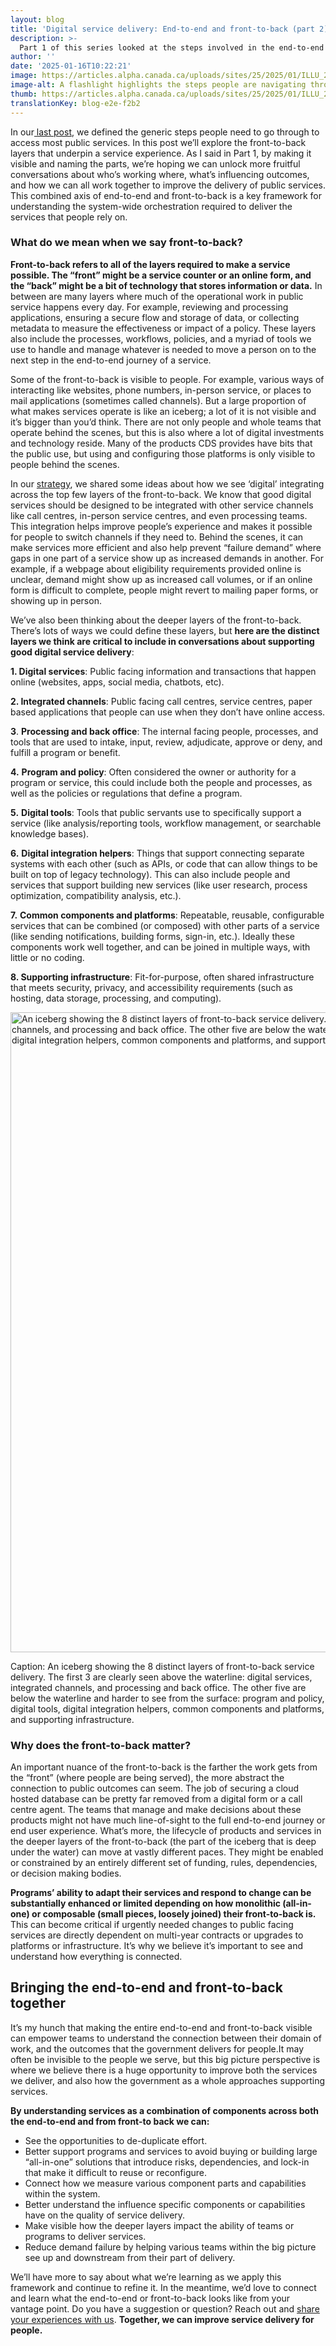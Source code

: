 ```yaml
---
layout: blog
title: 'Digital service delivery: End-to-end and front-to-back (part 2)'
description: >-
  Part 1 of this series looked at the steps involved in the end-to-end delivery of public services. In part 2, Beth Fox (Manager, Strategic Data and Reporting, CDS)explores the often-overlooked layers involved in the digital service delivery process.
author: ''
date: '2025-01-16T10:22:21'
image: https://articles.alpha.canada.ca/uploads/sites/25/2025/01/ILLU_2-copy.jpg
image-alt: A flashlight highlights the steps people are navigating through to find what they’re looking for.
thumb: https://articles.alpha.canada.ca/uploads/sites/25/2025/01/ILLU_2-copy.jpg
translationKey: blog-e2e-f2b2
---
```


<p>In our<a href="https://digital.canada.ca/2025/01/15/digital-service-delivery-end-to-end-and-front-to-back-part-1/" target="_blank" rel="noreferrer noopener"> last post</a>, we defined the generic steps people need to go through to access most public services. In this post we’ll explore the front-to-back layers that underpin a service experience. As I said in Part 1, by making it visible and naming the parts, we’re hoping we can unlock more fruitful conversations about who’s working where, what’s influencing outcomes, and how we can all work together to improve the delivery of public services. This combined axis of end-to-end and front-to-back is a key framework for understanding the system-wide orchestration required to deliver the services that people rely on.</p>



<h3 class="wp-block-heading" id="h-what-do-we-mean-when-we-say-front-to-back">What do we mean when we say front-to-back?</h3>



<p><strong>Front-to-back refers to all of the layers required to make a service possible. The “front” might be a service counter or an online form, and the “back” might be a bit of technology that stores information or data.</strong> In between are many layers where much of the operational work in public service happens every day. For example, reviewing and processing applications, ensuring a secure flow and storage of data, or collecting metadata to measure the effectiveness or impact of a policy. These layers also include the processes, workflows, policies, and a myriad of tools we use to handle and manage whatever is needed to move a person on to the next step in the end-to-end journey of a service.&nbsp;</p>



<p>Some of the front-to-back is visible to people. For example, various ways of interacting like websites, phone numbers, in-person service, or places to mail applications (sometimes called channels). But a large proportion of what makes services operate is like an iceberg; a lot of it is not visible and it’s bigger than you’d think. There are not only people and whole teams that operate behind the scenes, but this is also where a lot of digital investments and technology reside. Many of the products CDS provides have bits that the public use, but using and configuring those platforms is only visible to people behind the scenes.</p>



<p>In our <a href="https://digital.canada.ca/2024/07/02/sharing-progress-and-aligning-efforts-a-word-from-the-ceo/" target="_blank" rel="noreferrer noopener">strategy</a>, we shared some ideas about how we see ‘digital’ integrating across the top few layers of the front-to-back. We know that good digital services should be designed to be integrated with other service channels like call centres, in-person service centres, and even processing teams. This integration helps improve people’s experience and makes it possible for people to switch channels if they need to. Behind the scenes, it can make services more efficient and also help prevent “failure demand” where gaps in one part of a service show up as increased demands in another. For example, if a webpage about eligibility requirements provided online is unclear, demand might show up as increased call volumes, or if an online form is difficult to complete, people might revert to mailing paper forms, or showing up in person.</p>



<p>We’ve also been thinking about the deeper layers of the front-to-back. There’s lots of ways we could define these layers, but <strong>here are the distinct layers we think are critical to include in conversations about supporting good digital service delivery</strong>:</p>



<p><strong>1. Digital services</strong>: Public facing information and transactions that happen online (websites, apps, social media, chatbots, etc).</p>



<p><strong>2. Integrated channels</strong>: Public facing call centres, service centres, paper based applications that people can use when they don’t have online access.</p>



<p><strong>3</strong>. <strong>Processing and back office</strong>: The internal facing people, processes, and tools that are used to intake, input, review, adjudicate, approve or deny, and fulfill a program or benefit.</p>



<p><strong>4.</strong> <strong>Program and policy</strong>: Often considered the owner or authority for a program or service, this could include both the people and processes, as well as the policies or regulations that define a program.</p>



<p><strong>5.</strong> <strong>Digital tools</strong>: Tools that public servants use to specifically support a service (like analysis/reporting tools, workflow management, or searchable knowledge bases).</p>



<p><strong>6.</strong> <strong>Digital integration helpers</strong>: Things that support connecting separate systems with each other (such as APIs, or code that can allow things to be built on top of legacy technology). This can also include people and services that support building new services (like user research, process optimization, compatibility analysis, etc.). </p>



<p><strong>7.</strong> <strong>Common components and platforms</strong>: Repeatable, reusable, configurable services that can be combined (or composed) with other parts of a service (like sending notifications, building forms, sign-in, etc.). Ideally these components work well together, and can be joined in multiple ways, with little or no coding.</p>



<p><strong>8. Supporting infrastructure</strong>: Fit-for-purpose, often shared infrastructure that meets security, privacy, and accessibility requirements (such as hosting, data storage, processing, and computing).</p>


<img loading="lazy" decoding="async" width="1024" height="985" src="https://articles.alpha.canada.ca/uploads/sites/25/2025/01/Beth-blog-_Iceberg-part-1_-_EN-1024x985.jpg" alt="An iceberg showing the 8 distinct layers of front-to-back service delivery. The first 3 are clearly seen above the waterline: digital services, integrated channels, and processing and back office. The other five are below the waterline and harder to see from the surface: program and policy, digital tools, digital integration helpers, common components and platforms, and supporting infrastructure" class="wp-image-2422" style="max-width: 100%;height: auto;" srcset="https://articles.alpha.canada.ca/uploads/sites/25/2025/01/Beth-blog-_Iceberg-part-1_-_EN-1024x985.jpg 1024w, https://articles.alpha.canada.ca/uploads/sites/25/2025/01/Beth-blog-_Iceberg-part-1_-_EN-300x289.jpg 300w, https://articles.alpha.canada.ca/uploads/sites/25/2025/01/Beth-blog-_Iceberg-part-1_-_EN-768x739.jpg 768w, https://articles.alpha.canada.ca/uploads/sites/25/2025/01/Beth-blog-_Iceberg-part-1_-_EN-1536x1477.jpg 1536w, https://articles.alpha.canada.ca/uploads/sites/25/2025/01/Beth-blog-_Iceberg-part-1_-_EN-2048x1970.jpg 2048w" sizes="auto, (max-width: 1024px) 100vw, 1024px" />


<p style="font-size:14px">Caption: An iceberg showing the 8 distinct layers of front-to-back service delivery. The first 3 are clearly seen above the waterline: digital services, integrated channels, and processing and back office. The other five are below the waterline and harder to see from the surface: program and policy, digital tools, digital integration helpers, common components and platforms, and supporting infrastructure. </p>



<h3 class="wp-block-heading" id="h-why-does-the-front-to-back-matter">Why does the front-to-back matter?</h3>



<p>An important nuance of the front-to-back is the farther the work gets from the “front” (where people are being served), the more abstract the connection to public outcomes can seem. The job of securing a cloud hosted database can be pretty far removed from a digital form or a call centre agent. The teams that manage and make decisions about these products might not have much line-of-sight to the full end-to-end journey or end user experience. What’s more, the lifecycle of products and services in the deeper layers of the front-to-back (the part of the iceberg that is deep under the water) can move at vastly different paces. They might be enabled or constrained by an entirely different set of funding, rules, dependencies, or decision making bodies.&nbsp;</p>



<p><strong>Programs&#8217; ability to adapt their services and respond to change can be substantially enhanced or limited depending on how monolithic (all-in-one) or composable (small pieces, loosely joined) their front-to-back is.</strong> This can become critical if urgently needed changes to public facing services are directly dependent on multi-year contracts or upgrades to platforms or infrastructure. It&#8217;s why we believe it’s important to see and understand how everything is connected.</p>



<h2 class="wp-block-heading">Bringing the end-to-end and front-to-back together</h2>



<p>It’s my hunch that making the entire end-to-end and front-to-back visible can empower teams to understand the connection between their domain of work, and the outcomes that the government delivers for people.It may often be invisible to the people we serve, but this big picture perspective is where we believe there is a huge opportunity to improve both the services we deliver, and also how the government as a whole approaches supporting services.&nbsp;</p>



<p><strong>By understanding services as a combination of components across both the end-to-end and from front-to back we can:</strong></p>



<ul class="wp-block-list">
<li>See the opportunities to de-duplicate effort.</li>



<li>Better support programs and services to avoid buying or building large “all-in-one” solutions that introduce risks, dependencies, and lock-in that make it difficult to reuse or reconfigure.</li>



<li>Connect how we measure various component parts and capabilities within the system.</li>



<li>Better understand the influence specific components or capabilities have on the quality of service delivery.</li>



<li>Make visible how the deeper layers impact the ability of teams or programs to deliver services.</li>



<li>Reduce demand failure by helping various teams within the big picture see up and downstream from their part of delivery.</li>
</ul>



<p>We’ll have more to say about what we’re learning as we apply this framework and continue to refine it. In the meantime, we’d love to connect and learn what the end-to-end or front-to-back looks like from your vantage point. Do you have a suggestion or question? Reach out and <a href="mailto:cds-snc@servicecanada.gc.ca" target="_blank" rel="noreferrer noopener">share your experiences with us</a>. <strong>Together, we can improve service delivery for people.&nbsp;</strong><br></p>



<p></p>

